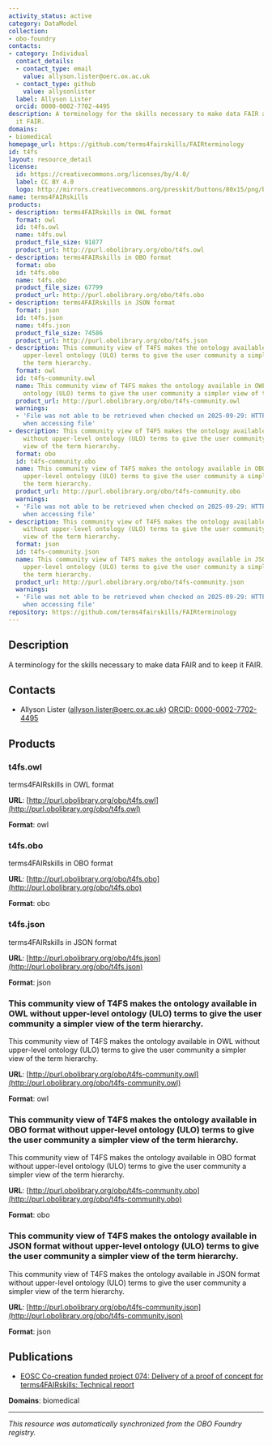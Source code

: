 ```yaml
---
activity_status: active
category: DataModel
collection:
- obo-foundry
contacts:
- category: Individual
  contact_details:
  - contact_type: email
    value: allyson.lister@oerc.ox.ac.uk
  - contact_type: github
    value: allysonlister
  label: Allyson Lister
  orcid: 0000-0002-7702-4495
description: A terminology for the skills necessary to make data FAIR and to keep
  it FAIR.
domains:
- biomedical
homepage_url: https://github.com/terms4fairskills/FAIRterminology
id: t4fs
layout: resource_detail
license:
  id: https://creativecommons.org/licenses/by/4.0/
  label: CC BY 4.0
  logo: http://mirrors.creativecommons.org/presskit/buttons/80x15/png/by.png
name: terms4FAIRskills
products:
- description: terms4FAIRskills in OWL format
  format: owl
  id: t4fs.owl
  name: t4fs.owl
  product_file_size: 91877
  product_url: http://purl.obolibrary.org/obo/t4fs.owl
- description: terms4FAIRskills in OBO format
  format: obo
  id: t4fs.obo
  name: t4fs.obo
  product_file_size: 67799
  product_url: http://purl.obolibrary.org/obo/t4fs.obo
- description: terms4FAIRskills in JSON format
  format: json
  id: t4fs.json
  name: t4fs.json
  product_file_size: 74586
  product_url: http://purl.obolibrary.org/obo/t4fs.json
- description: This community view of T4FS makes the ontology available in OWL without
    upper-level ontology (ULO) terms to give the user community a simpler view of
    the term hierarchy.
  format: owl
  id: t4fs-community.owl
  name: This community view of T4FS makes the ontology available in OWL without upper-level
    ontology (ULO) terms to give the user community a simpler view of the term hierarchy.
  product_url: http://purl.obolibrary.org/obo/t4fs-community.owl
  warnings:
  - 'File was not able to be retrieved when checked on 2025-09-29: HTTP 404 error
    when accessing file'
- description: This community view of T4FS makes the ontology available in OBO format
    without upper-level ontology (ULO) terms to give the user community a simpler
    view of the term hierarchy.
  format: obo
  id: t4fs-community.obo
  name: This community view of T4FS makes the ontology available in OBO format without
    upper-level ontology (ULO) terms to give the user community a simpler view of
    the term hierarchy.
  product_url: http://purl.obolibrary.org/obo/t4fs-community.obo
  warnings:
  - 'File was not able to be retrieved when checked on 2025-09-29: HTTP 404 error
    when accessing file'
- description: This community view of T4FS makes the ontology available in JSON format
    without upper-level ontology (ULO) terms to give the user community a simpler
    view of the term hierarchy.
  format: json
  id: t4fs-community.json
  name: This community view of T4FS makes the ontology available in JSON format without
    upper-level ontology (ULO) terms to give the user community a simpler view of
    the term hierarchy.
  product_url: http://purl.obolibrary.org/obo/t4fs-community.json
  warnings:
  - 'File was not able to be retrieved when checked on 2025-09-29: HTTP 404 error
    when accessing file'
repository: https://github.com/terms4fairskills/FAIRterminology
---
```

## Description

A terminology for the skills necessary to make data FAIR and to keep it FAIR.

## Contacts

- Allyson Lister (allyson.lister@oerc.ox.ac.uk) [ORCID: 0000-0002-7702-4495](https://orcid.org/0000-0002-7702-4495)

## Products

### t4fs.owl

terms4FAIRskills in OWL format

**URL**: [http://purl.obolibrary.org/obo/t4fs.owl](http://purl.obolibrary.org/obo/t4fs.owl)

**Format**: owl

### t4fs.obo

terms4FAIRskills in OBO format

**URL**: [http://purl.obolibrary.org/obo/t4fs.obo](http://purl.obolibrary.org/obo/t4fs.obo)

**Format**: obo

### t4fs.json

terms4FAIRskills in JSON format

**URL**: [http://purl.obolibrary.org/obo/t4fs.json](http://purl.obolibrary.org/obo/t4fs.json)

**Format**: json

### This community view of T4FS makes the ontology available in OWL without upper-level ontology (ULO) terms to give the user community a simpler view of the term hierarchy.

This community view of T4FS makes the ontology available in OWL without upper-level ontology (ULO) terms to give the user community a simpler view of the term hierarchy.

**URL**: [http://purl.obolibrary.org/obo/t4fs-community.owl](http://purl.obolibrary.org/obo/t4fs-community.owl)

**Format**: owl

### This community view of T4FS makes the ontology available in OBO format without upper-level ontology (ULO) terms to give the user community a simpler view of the term hierarchy.

This community view of T4FS makes the ontology available in OBO format without upper-level ontology (ULO) terms to give the user community a simpler view of the term hierarchy.

**URL**: [http://purl.obolibrary.org/obo/t4fs-community.obo](http://purl.obolibrary.org/obo/t4fs-community.obo)

**Format**: obo

### This community view of T4FS makes the ontology available in JSON format without upper-level ontology (ULO) terms to give the user community a simpler view of the term hierarchy.

This community view of T4FS makes the ontology available in JSON format without upper-level ontology (ULO) terms to give the user community a simpler view of the term hierarchy.

**URL**: [http://purl.obolibrary.org/obo/t4fs-community.json](http://purl.obolibrary.org/obo/t4fs-community.json)

**Format**: json

## Publications

- [EOSC Co-creation funded project 074: Delivery of a proof of concept for terms4FAIRskills: Technical report](https://doi.org/10.5281/zenodo.4705219)

**Domains**: biomedical

---

*This resource was automatically synchronized from the OBO Foundry registry.*